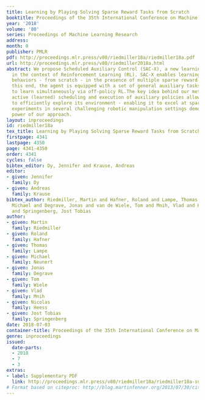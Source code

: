 ```yaml
---
title: Learning by Playing Solving Sparse Reward Tasks from Scratch
booktitle: Proceedings of the 35th International Conference on Machine Learning
year: '2018'
volume: '80'
series: Proceedings of Machine Learning Research
address: 
month: 0
publisher: PMLR
pdf: http://proceedings.mlr.press/v80/riedmiller18a/riedmiller18a.pdf
url: http://proceedings.mlr.press/v80/riedmiller2018a.html
abstract: We propose Scheduled Auxiliary Control (SAC-X), a new learning paradigm
  in the context of Reinforcement Learning (RL). SAC-X enables learning of complex
  behaviors - from scratch - in the presence of multiple sparse reward signals.To
  this end, the agent is equipped with a set of general auxiliary tasks, that it attempts
  to learn simultaneously via off-policy RL.The key idea behind our method is that
  active (learned) scheduling and execution of auxiliary policies allows the agent
  to efficiently explore its environment - enabling it to excel at sparse reward RL.Our
  experiments in several challenging robotic manipulation settings demonstrate the
  power of our approach.
layout: inproceedings
id: riedmiller18a
tex_title: Learning by Playing Solving Sparse Reward Tasks from Scratch
firstpage: 4341
lastpage: 4350
page: 4341-4350
order: 4341
cycles: false
bibtex_editor: Dy, Jennifer and Krause, Andreas
editor:
- given: Jennifer
  family: Dy
- given: Andreas
  family: Krause
bibtex_author: Riedmiller, Martin and Hafner, Roland and Lampe, Thomas and Neunert,
  Michael and Degrave, Jonas and van de Wiele, Tom and Mnih, Vlad and Heess, Nicolas
  and Springenberg, Jost Tobias
author:
- given: Martin
  family: Riedmiller
- given: Roland
  family: Hafner
- given: Thomas
  family: Lampe
- given: Michael
  family: Neunert
- given: Jonas
  family: Degrave
- given: Tom
  family: Wiele
- given: Vlad
  family: Mnih
- given: Nicolas
  family: Heess
- given: Jost Tobias
  family: Springenberg
date: 2018-07-03
container-title: Proceedings of the 35th International Conference on Machine Learning
genre: inproceedings
issued:
  date-parts:
  - 2018
  - 7
  - 3
extras:
- label: Supplementary PDF
  link: http://proceedings.mlr.press/v80/riedmiller18a/riedmiller18a-supp.pdf
# Format based on citeproc: http://blog.martinfenner.org/2013/07/30/citeproc-yaml-for-bibliographies/
---
```

